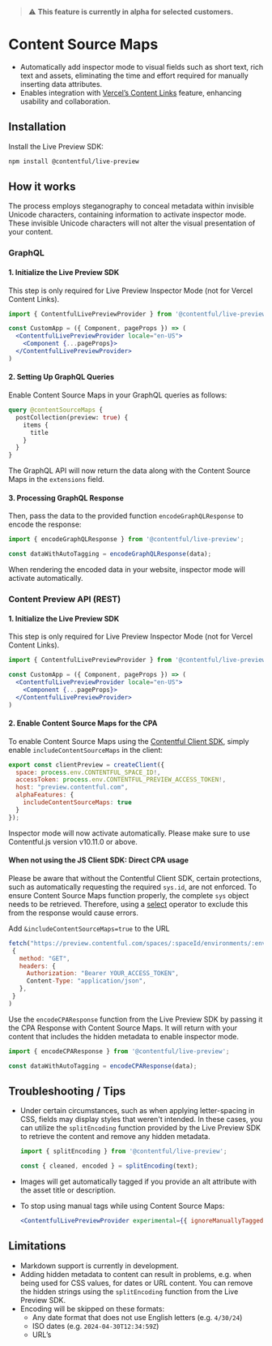 > ⚠️ **This feature is currently in alpha for selected customers.**

# Content Source Maps

- Automatically add inspector mode to visual fields such as short text, rich text and assets, eliminating the time and effort required for manually inserting data attributes.
- Enables integration with [Vercel’s Content Links](https://vercel.com/docs/workflow-collaboration/edit-mode#content-link) feature, enhancing usability and collaboration.

## Installation

Install the Live Preview SDK:

```bash
npm install @contentful/live-preview
```

## How it works

The process employs steganography to conceal metadata within invisible Unicode characters, containing information to activate inspector mode. These invisible Unicode characters will not alter the visual presentation of your content.

### GraphQL

#### 1. Initialize the Live Preview SDK

This step is only required for Live Preview Inspector Mode (not for Vercel Content Links).

```jsx
import { ContentfulLivePreviewProvider } from '@contentful/live-preview/react';

const CustomApp = ({ Component, pageProps }) => (
  <ContentfulLivePreviewProvider locale="en-US">
    <Component {...pageProps}>
  </ContentfulLivePreviewProvider>
)
```

#### 2. Setting Up GraphQL Queries

Enable Content Source Maps in your GraphQL queries as follows:

```graphql
query @contentSourceMaps {
  postCollection(preview: true) {
    items {
      title
    }
  }
}
```

The GraphQL API will now return the data along with the Content Source Maps in the `extensions` field.

#### 3. Processing GraphQL Response

Then, pass the data to the provided function `encodeGraphQLResponse` to encode the response:

```jsx
import { encodeGraphQLResponse } from '@contentful/live-preview';

const dataWithAutoTagging = encodeGraphQLResponse(data);
```

When rendering the encoded data in your website, inspector mode will activate automatically.

### Content Preview API (REST)

#### 1. Initialize the Live Preview SDK

This step is only required for Live Preview Inspector Mode (not for Vercel Content Links).

```jsx
import { ContentfulLivePreviewProvider } from '@contentful/live-preview/react';

const CustomApp = ({ Component, pageProps }) => (
  <ContentfulLivePreviewProvider locale="en-US">
    <Component {...pageProps}>
  </ContentfulLivePreviewProvider>
)
```

#### 2. Enable Content Source Maps for the CPA

To enable Content Source Maps using the [Contentful Client SDK](https://github.com/contentful/contentful.js), simply enable `includeContentSourceMaps` in the client:

```jsx
export const clientPreview = createClient({
  space: process.env.CONTENTFUL_SPACE_ID!,
  accessToken: process.env.CONTENTFUL_PREVIEW_ACCESS_TOKEN!,
  host: "preview.contentful.com",
  alphaFeatures: {
    includeContentSourceMaps: true
  }
});
```

Inspector mode will now activate automatically. Please make sure to use Contentful.js version v10.11.0 or above.

#### When not using the JS Client SDK: Direct CPA usage

Please be aware that without the Contentful Client SDK, certain protections, such as automatically requesting the required `sys.id`, are not enforced. To ensure Content Source Maps function properly, the complete `sys` object needs to be retrieved. Therefore, using a [select](https://www.contentful.com/developers/docs/references/content-preview-api/#/reference/search-parameters/select-operator) operator to exclude this from the response would cause errors.

Add `&includeContentSourceMaps=true` to the URL

```js
fetch("https://preview.contentful.com/spaces/:spaceId/environments/:envId/entries&includeContentSourceMaps=true",
 {
   method: "GET",
   headers: {
     Authorization: "Bearer YOUR_ACCESS_TOKEN",
     Content-Type: "application/json",
   },
 }
)
```

Use the `encodeCPAResponse` function from the Live Preview SDK by passing it the CPA Response with Content Source Maps. It will return with your content that includes the hidden metadata to enable inspector mode.

```jsx
import { encodeCPAResponse } from '@contentful/live-preview';

const dataWithAutoTagging = encodeCPAResponse(data);
```

## Troubleshooting / Tips

- Under certain circumstances, such as when applying letter-spacing in CSS, fields may display styles that weren't intended. In these cases, you can utilize the `splitEncoding` function provided by the Live Preview SDK to retrieve the content and remove any hidden metadata.

  ```jsx
  import { splitEncoding } from '@contentful/live-preview';

  const { cleaned, encoded } = splitEncoding(text);
  ```

- Images will get automatically tagged if you provide an alt attribute with the asset title or description.

- To stop using manual tags while using Content Source Maps:

  ```jsx
  <ContentfulLivePreviewProvider experimental={{ ignoreManuallyTaggedElements: true }} />
  ```

## Limitations

- Markdown support is currently in development.
- Adding hidden metadata to content can result in problems, e.g. when being used for CSS values, for dates or URL content. You can remove the hidden strings using the `splitEncoding` function from the Live Preview SDK.
- Encoding will be skipped on these formats:
  - Any date format that does not use English letters (e.g. `4/30/24`)
  - ISO dates (e.g. `2024-04-30T12:34:59Z`)
  - URL’s
